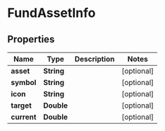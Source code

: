 # FundAssetInfo

## Properties
Name | Type | Description | Notes
------------ | ------------- | ------------- | -------------
**asset** | **String** |  |  [optional]
**symbol** | **String** |  |  [optional]
**icon** | **String** |  |  [optional]
**target** | **Double** |  |  [optional]
**current** | **Double** |  |  [optional]
